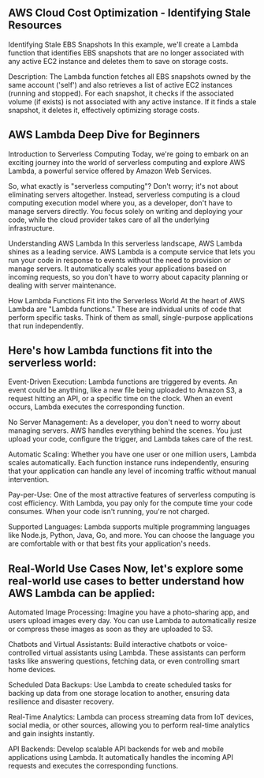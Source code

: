 AWS Cloud Cost Optimization - Identifying Stale Resources
---
Identifying Stale EBS Snapshots
In this example, we'll create a Lambda function that identifies EBS snapshots that are no longer associated with any active EC2 instance and deletes them to save on storage costs.

Description:
The Lambda function fetches all EBS snapshots owned by the same account ('self') and also retrieves a list of active EC2 instances (running and stopped). For each snapshot, it checks if the associated volume (if exists) is not associated with any active instance. If it finds a stale snapshot, it deletes it, effectively optimizing storage costs.


AWS Lambda Deep Dive for Beginners
---
Introduction to Serverless Computing
Today, we're going to embark on an exciting journey into the world of serverless computing and explore AWS Lambda, a powerful service offered by Amazon Web Services.

So, what exactly is "serverless computing"? Don't worry; it's not about eliminating servers altogether. Instead, serverless computing is a cloud computing execution model where you, as a developer, don't have to manage servers directly. You focus solely on writing and deploying your code, while the cloud provider takes care of all the underlying infrastructure.

Understanding AWS Lambda
In this serverless landscape, AWS Lambda shines as a leading service. AWS Lambda is a compute service that lets you run your code in response to events without the need to provision or manage servers. It automatically scales your applications based on incoming requests, so you don't have to worry about capacity planning or dealing with server maintenance.

How Lambda Functions Fit into the Serverless World
At the heart of AWS Lambda are "Lambda functions." These are individual units of code that perform specific tasks. Think of them as small, single-purpose applications that run independently.

Here's how Lambda functions fit into the serverless world:
---
Event-Driven Execution: Lambda functions are triggered by events. An event could be anything, like a new file being uploaded to Amazon S3, a request hitting an API, or a specific time on the clock. When an event occurs, Lambda executes the corresponding function.

No Server Management: As a developer, you don't need to worry about managing servers. AWS handles everything behind the scenes. You just upload your code, configure the trigger, and Lambda takes care of the rest.

Automatic Scaling: Whether you have one user or one million users, Lambda scales automatically. Each function instance runs independently, ensuring that your application can handle any level of incoming traffic without manual intervention.

Pay-per-Use: One of the most attractive features of serverless computing is cost efficiency. With Lambda, you pay only for the compute time your code consumes. When your code isn't running, you're not charged.

Supported Languages: Lambda supports multiple programming languages like Node.js, Python, Java, Go, and more. You can choose the language you are comfortable with or that best fits your application's needs.

Real-World Use Cases
Now, let's explore some real-world use cases to better understand how AWS Lambda can be applied:
---
Automated Image Processing: Imagine you have a photo-sharing app, and users upload images every day. You can use Lambda to automatically resize or compress these images as soon as they are uploaded to S3.

Chatbots and Virtual Assistants: Build interactive chatbots or voice-controlled virtual assistants using Lambda. These assistants can perform tasks like answering questions, fetching data, or even controlling smart home devices.

Scheduled Data Backups: Use Lambda to create scheduled tasks for backing up data from one storage location to another, ensuring data resilience and disaster recovery.

Real-Time Analytics: Lambda can process streaming data from IoT devices, social media, or other sources, allowing you to perform real-time analytics and gain insights instantly.

API Backends: Develop scalable API backends for web and mobile applications using Lambda. It automatically handles the incoming API requests and executes the corresponding functions.

